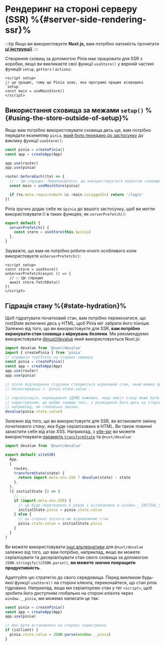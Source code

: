# Рендеринг на стороні серверу (SSR) %{#server-side-rendering-ssr}%

:::tip
Якщо ви використовуєте **Nuxt.js,** вам потрібно натомість прочитати [**ці інструкції**](./nuxt.md).
:::

Створення сховищ за допомогою Pinia має працювати для SSR з коробки, якщо ви викликаєте свої функції `useStore()` у верхній частині функцій `setup`, `getters` і `actions`:

```vue
<script setup>
// це працює, тому що Pinia знає, яка програма працює всередині `setup`
const main = useMainStore()
</script>
```

## Використання сховища за межами `setup()` %{#using-the-store-outside-of-setup}%

Якщо вам потрібно використовувати сховища десь ще, вам потрібно передати екземпляр `pinia`, [який було передано до застосунку](#install-the-plugin) до виклику функції `useStore()`:

```js
const pinia = createPinia()
const app = createApp(App)

app.use(router)
app.use(pinia)

router.beforeEach((to) => {
  // ✅ Це спрацює. Переконайтеся, що використовується коректне сховище для поточного запущеного застосунку.
  const main = useMainStore(pinia)

  if (to.meta.requiresAuth && !main.isLoggedIn) return '/login'
})
```

Pinia зручно додає себе як `$pinia` до вашого застосунку, щоб ви могли використовувати її в таких функціях, як `serverPrefetch()`:

```js
export default {
  serverPrefetch() {
    const store = useStore(this.$pinia)
  },
}
```

Зауважте, що вам не потрібно робити нічого особливого коли використовуєте `onServerPrefetch()`:

```vue
<script setup>
const store = useStore()
onServerPrefetch(async () => {
  // ✅ Це спрацює
  await store.fetchData()
})
</script>
```

## Гідрація стану %{#state-hydration}%

Щоб гідратувати початковий стан, вам потрібно переконатися, що rootState включено десь у HTML, щоб Pinia міг забрати його пізніше. Залежно від того, що ви використовуєте для SSR, **вам потрібно екранувати стан сховища з міркувань безпеки**. Ми рекомендуємо використовувати [@nuxt/devalue](https://github.com/nuxt-contrib/devalue) який використовується Nuxt.js:

```js
import devalue from '@nuxt/devalue'
import { createPinia } from 'pinia'
// отримати rootState на стороні серверу
const pinia = createPinia()
const app = createApp(App)
app.use(router)
app.use(pinia)

// після відтворення сторінки створюється кореневий стан, який можна прочитати
// безпосередньо з `pinia.state.value`.

// серіалізація, екранування (ДУЖЕ важливо, якщо вміст стану може бути змінений
// користувачем, що майже завжди так), і розміщення його десь на сторінці,
// наприклад, як глобальна змінна.
devalue(pinia.state.value)
```

Залежно від того, що ви використовуєте для SSR, ви встановите змінну _початкового стану_, яка буде серіалізована в HTML. Ви також повинні захистити себе від атак XSS. Наприклад, з [vite-ssr](https://github.com/frandiox/vite-ssr) ви можете використовувати [параметр `transformState`](https://github.com/frandiox/vite-ssr#state-serialization) та `@nuxt/devalue`:

```js
import devalue from '@nuxt/devalue'

export default viteSSR(
  App,
  {
    routes,
    transformState(state) {
      return import.meta.env.SSR ? devalue(state) : state
    },
  },
  ({ initialState }) => {
    // ...
    if (import.meta.env.SSR) {
      // це буде перетворено в рядок і встановлено в window.__INITIAL_STATE__
      initialState.pinia = pinia.state.value
    } else {
      // на стороні клієнта ми відновлюємо стан
      pinia.state.value = initialState.pinia
    }
  }
)
```

Ви можете використовувати [інші альтернативи](https://github.com/nuxt-contrib/devalue#see-also) для `@nuxt/devalue` залежно від того, що вам потрібно, наприклад, якщо ви можете серіалізувати та десеріалізувати стан свого сховища за допомогою `JSON.stringify()`/`JSON.parse()`, **ви можете значно покращити продуктивність**.

Адаптуйте цю стратегію до свого середовища. Перед викликом будь-якої функції `useStore()` на стороні клієнта, переконайтеся, що стан pinia гідровано. Наприклад, якщо ми серіалізуємо стан у тег `<script>`, щоб зробити його доступним глобально на стороні клієнта через `window.__pinia`, ми можемо написати це так:

```js
const pinia = createPinia()
const app = createApp(App)
app.use(pinia)

// має бути встановлено на стороні користувача
if (isClient) {
  pinia.state.value = JSON.parse(window.__pinia)
}
```
